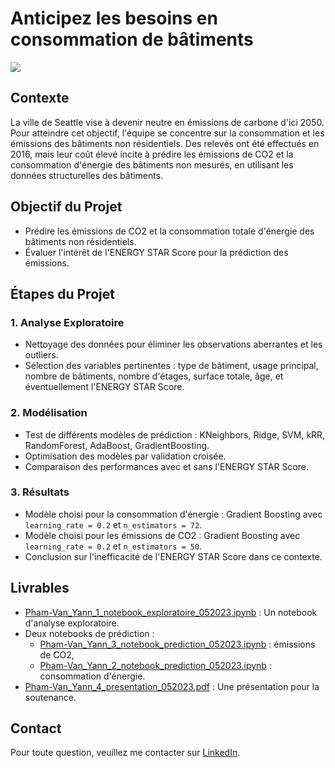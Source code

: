 # Anticipez les besoins en consommation de bâtiments

<img src="https://user.oc-static.com/upload/2019/02/24/15510245026714_Seattle_logo_landscape_blue-black.png" />

## Contexte
La ville de Seattle vise à devenir neutre en émissions de carbone d'ici 2050. Pour atteindre cet objectif, l'équipe se concentre sur la consommation et les émissions des bâtiments non résidentiels. Des relevés ont été effectués en 2016, mais leur coût élevé incite à prédire les émissions de CO2 et la consommation d'énergie des bâtiments non mesurés, en utilisant les données structurelles des bâtiments.

## Objectif du Projet
- Prédire les émissions de CO2 et la consommation totale d'énergie des bâtiments non résidentiels.
- Évaluer l'intérêt de l'ENERGY STAR Score pour la prédiction des émissions.

## Étapes du Projet

### 1. Analyse Exploratoire
- Nettoyage des données pour éliminer les observations aberrantes et les outliers.
- Sélection des variables pertinentes : type de bâtiment, usage principal, nombre de bâtiments, nombre d'étages, surface totale, âge, et éventuellement l'ENERGY STAR Score.

### 2. Modélisation
- Test de différents modèles de prédiction : KNeighbors, Ridge, SVM, kRR, RandomForest, AdaBoost, GradientBoosting.
- Optimisation des modèles par validation croisée.
- Comparaison des performances avec et sans l'ENERGY STAR Score.

### 3. Résultats
- Modèle choisi pour la consommation d'énergie : Gradient Boosting avec `learning_rate = 0.2` et `n_estimators = 72`.
- Modèle choisi pour les émissions de CO2 : Gradient Boosting avec `learning_rate = 0.2` et `n_estimators = 50`.
- Conclusion sur l'inefficacité de l'ENERGY STAR Score dans ce contexte.

## Livrables
- [Pham-Van_Yann_1_notebook_exploratoire_052023.ipynb](https://github.com/Bruce2Cluny191/Projet4-Anticipez_les_besoins_en_consommation_de_batiments/blob/main/Pham-Van_Yann_1_notebook_exploratoire_052023.ipynb) : Un notebook d'analyse exploratoire.
- Deux notebooks de prédiction :
  - [Pham-Van_Yann_3_notebook_prediction_052023.ipynb](https://github.com/Bruce2Cluny191/Projet4-Anticipez_les_besoins_en_consommation_de_batiments/blob/main/Pham-Van_Yann_3_notebook_prediction_052023.ipynb) : émissions de CO2,
  - [Pham-Van_Yann_2_notebook_prediction_052023.ipynb](https://github.com/Bruce2Cluny191/Projet4-Anticipez_les_besoins_en_consommation_de_batiments/blob/main/Pham-Van_Yann_2_notebook_prediction_052023.ipynb) : consommation d'énergie.
- [Pham-Van_Yann_4_presentation_052023.pdf](https://github.com/Bruce2Cluny191/Projet4-Anticipez_les_besoins_en_consommation_de_batiments/blob/main/Pham-Van_Yann_4_presentation_052023.pdf) : Une présentation pour la soutenance.

## Contact
Pour toute question, veuillez me contacter sur [LinkedIn](https://www.linkedin.com/in/chasseur2valeurs/).
